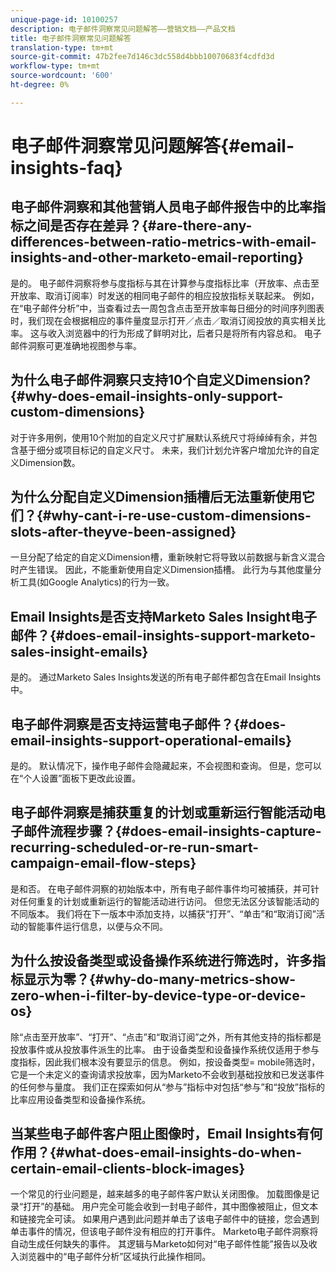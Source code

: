 ```yaml
---
unique-page-id: 10100257
description: 电子邮件洞察常见问题解答——营销文档——产品文档
title: 电子邮件洞察常见问题解答
translation-type: tm+mt
source-git-commit: 47b2fee7d146c3dc558d4bbb10070683f4cdfd3d
workflow-type: tm+mt
source-wordcount: '600'
ht-degree: 0%

---
```



# 电子邮件洞察常见问题解答{#email-insights-faq}

## 电子邮件洞察和其他营销人员电子邮件报告中的比率指标之间是否存在差异？{#are-there-any-differences-between-ratio-metrics-with-email-insights-and-other-marketo-email-reporting}

是的。 电子邮件洞察将参与度指标与其在计算参与度指标比率（开放率、点击至开放率、取消订阅率）时发送的相同电子邮件的相应投放指标关联起来。 例如，在“电子邮件分析”中，当查看过去一周包含点击至开放率每日细分的时间序列图表时，我们现在会根据相应的事件量度显示打开／点击／取消订阅投放的真实相关比率。 这与收入浏览器中的行为形成了鲜明对比，后者只是将所有内容总和。 电子邮件洞察可更准确地视图参与率。

## 为什么电子邮件洞察只支持10个自定义Dimension?{#why-does-email-insights-only-support-custom-dimensions}

对于许多用例，使用10个附加的自定义尺寸扩展默认系统尺寸将绰绰有余，并包含基于细分或项目标记的自定义尺寸。 未来，我们计划允许客户增加允许的自定义Dimension数。

## 为什么分配自定义Dimension插槽后无法重新使用它们？{#why-cant-i-re-use-custom-dimensions-slots-after-theyve-been-assigned}

一旦分配了给定的自定义Dimension槽，重新映射它将导致以前数据与新含义混合时产生错误。 因此，不能重新使用自定义Dimension插槽。 此行为与其他度量分析工具(如Google Analytics)的行为一致。

## Email Insights是否支持Marketo Sales Insight电子邮件？{#does-email-insights-support-marketo-sales-insight-emails}

是的。 通过Marketo Sales Insights发送的所有电子邮件都包含在Email Insights中。

## 电子邮件洞察是否支持运营电子邮件？{#does-email-insights-support-operational-emails}

是的。 默认情况下，操作电子邮件会隐藏起来，不会视图和查询。 但是，您可以在“个人设置”面板下更改此设置。

## 电子邮件洞察是捕获重复的计划或重新运行智能活动电子邮件流程步骤？{#does-email-insights-capture-recurring-scheduled-or-re-run-smart-campaign-email-flow-steps}

是和否。 在电子邮件洞察的初始版本中，所有电子邮件事件均可被捕获，并可针对任何重复的计划或重新运行的智能活动进行访问。 但您无法区分该智能活动的不同版本。 我们将在下一版本中添加支持，以捕获“打开”、“单击”和“取消订阅”活动的智能事件运行信息，以便与众不同。

## 为什么按设备类型或设备操作系统进行筛选时，许多指标显示为零？{#why-do-many-metrics-show-zero-when-i-filter-by-device-type-or-device-os}

除“点击至开放率”、“打开”、“点击”和“取消订阅”之外，所有其他支持的指标都是投放事件或从投放事件派生的比率。 由于设备类型和设备操作系统仅适用于参与度指标，因此我们根本没有要显示的信息。 例如，按设备类型= mobile筛选时，它是一个未定义的查询请求投放率，因为Marketo不会收到基础投放和已发送事件的任何参与量度。 我们正在探索如何从“参与”指标中对包括“参与”和“投放”指标的比率应用设备类型和设备操作系统。

## 当某些电子邮件客户阻止图像时，Email Insights有何作用？{#what-does-email-insights-do-when-certain-email-clients-block-images}

一个常见的行业问题是，越来越多的电子邮件客户默认关闭图像。 加载图像是记录“打开”的基础。 用户完全可能会收到一封电子邮件，其中图像被阻止，但文本和链接完全可读。 如果用户遇到此问题并单击了该电子邮件中的链接，您会遇到单击事件的情况，但该电子邮件没有相应的打开事件。 Marketo电子邮件洞察将自动生成任何缺失的事件。 其逻辑与Marketo如何对“电子邮件性能”报告以及收入浏览器中的“电子邮件分析”区域执行此操作相同。
